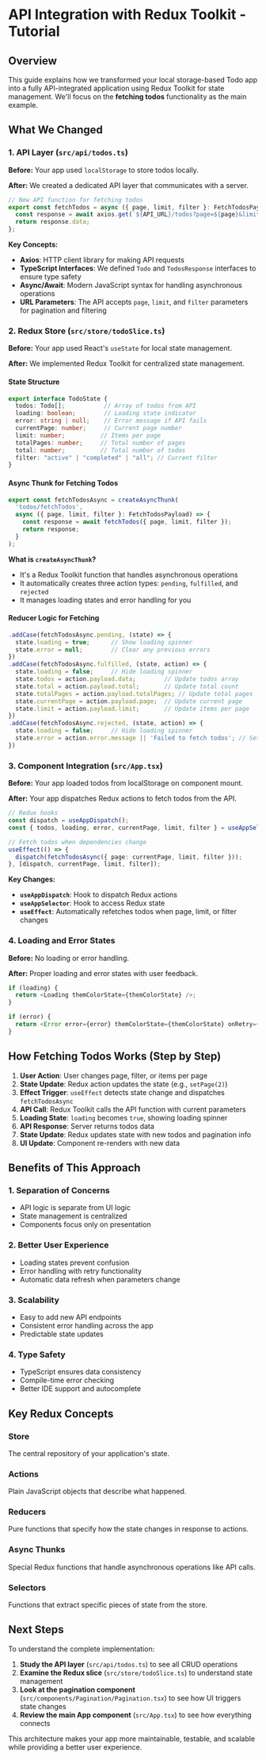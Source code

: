 # API Integration with Redux Toolkit - Tutorial

## Overview
This guide explains how we transformed your local storage-based Todo app into a fully API-integrated application using Redux Toolkit for state management. We'll focus on the **fetching todos** functionality as the main example.

## What We Changed

### 1. **API Layer** (`src/api/todos.ts`)

**Before:** Your app used `localStorage` to store todos locally.

**After:** We created a dedicated API layer that communicates with a server.

```typescript
// New API function for fetching todos
export const fetchTodos = async ({ page, limit, filter }: FetchTodosPayload): Promise<TodosResponse> => {
  const response = await axios.get(`${API_URL}/todos?page=${page}&limit=${limit}&filter=${filter}`);
  return response.data;
};
```

**Key Concepts:**
- **Axios**: HTTP client library for making API requests
- **TypeScript Interfaces**: We defined `Todo` and `TodosResponse` interfaces to ensure type safety
- **Async/Await**: Modern JavaScript syntax for handling asynchronous operations
- **URL Parameters**: The API accepts `page`, `limit`, and `filter` parameters for pagination and filtering

### 2. **Redux Store** (`src/store/todoSlice.ts`)

**Before:** Your app used React's `useState` for local state management.

**After:** We implemented Redux Toolkit for centralized state management.

#### State Structure
```typescript
export interface TodoState {
  todos: Todo[];           // Array of todos from API
  loading: boolean;        // Loading state indicator
  error: string | null;    // Error message if API fails
  currentPage: number;     // Current page number
  limit: number;          // Items per page
  totalPages: number;     // Total number of pages
  total: number;          // Total number of todos
  filter: "active" | "completed" | "all"; // Current filter
}
```

#### Async Thunk for Fetching Todos
```typescript
export const fetchTodosAsync = createAsyncThunk(
  'todos/fetchTodos',
  async ({ page, limit, filter }: FetchTodosPayload) => {
    const response = await fetchTodos({ page, limit, filter });
    return response;
  }
);
```

**What is `createAsyncThunk`?**
- It's a Redux Toolkit function that handles asynchronous operations
- It automatically creates three action types: `pending`, `fulfilled`, and `rejected`
- It manages loading states and error handling for you

#### Reducer Logic for Fetching
```typescript
.addCase(fetchTodosAsync.pending, (state) => {
  state.loading = true;      // Show loading spinner
  state.error = null;        // Clear any previous errors
})
.addCase(fetchTodosAsync.fulfilled, (state, action) => {
  state.loading = false;     // Hide loading spinner
  state.todos = action.payload.data;        // Update todos array
  state.total = action.payload.total;       // Update total count
  state.totalPages = action.payload.totalPages; // Update total pages
  state.currentPage = action.payload.page;  // Update current page
  state.limit = action.payload.limit;       // Update items per page
})
.addCase(fetchTodosAsync.rejected, (state, action) => {
  state.loading = false;     // Hide loading spinner
  state.error = action.error.message || 'Failed to fetch todos'; // Set error message
})
```

### 3. **Component Integration** (`src/App.tsx`)

**Before:** Your app loaded todos from localStorage on component mount.

**After:** Your app dispatches Redux actions to fetch todos from the API.

```typescript
// Redux hooks
const dispatch = useAppDispatch();
const { todos, loading, error, currentPage, limit, filter } = useAppSelector((state) => state.todos);

// Fetch todos when dependencies change
useEffect(() => {
  dispatch(fetchTodosAsync({ page: currentPage, limit, filter }));
}, [dispatch, currentPage, limit, filter]);
```

**Key Changes:**
- **`useAppDispatch`**: Hook to dispatch Redux actions
- **`useAppSelector`**: Hook to access Redux state
- **`useEffect`**: Automatically refetches todos when page, limit, or filter changes

### 4. **Loading and Error States**

**Before:** No loading or error handling.

**After:** Proper loading and error states with user feedback.

```typescript
if (loading) {
  return <Loading themColorState={themColorState} />;
}

if (error) {
  return <Error error={error} themColorState={themColorState} onRetry={handleRetry} />;
}
```

## How Fetching Todos Works (Step by Step)

1. **User Action**: User changes page, filter, or items per page
2. **State Update**: Redux action updates the state (e.g., `setPage(2)`)
3. **Effect Trigger**: `useEffect` detects state change and dispatches `fetchTodosAsync`
4. **API Call**: Redux Toolkit calls the API function with current parameters
5. **Loading State**: `loading` becomes `true`, showing loading spinner
6. **API Response**: Server returns todos data
7. **State Update**: Redux updates state with new todos and pagination info
8. **UI Update**: Component re-renders with new data

## Benefits of This Approach

### 1. **Separation of Concerns**
- API logic is separate from UI logic
- State management is centralized
- Components focus only on presentation

### 2. **Better User Experience**
- Loading states prevent confusion
- Error handling with retry functionality
- Automatic data refresh when parameters change

### 3. **Scalability**
- Easy to add new API endpoints
- Consistent error handling across the app
- Predictable state updates

### 4. **Type Safety**
- TypeScript ensures data consistency
- Compile-time error checking
- Better IDE support and autocomplete

## Key Redux Concepts

### **Store**
The central repository of your application's state.

### **Actions**
Plain JavaScript objects that describe what happened.

### **Reducers**
Pure functions that specify how the state changes in response to actions.

### **Async Thunks**
Special Redux functions that handle asynchronous operations like API calls.

### **Selectors**
Functions that extract specific pieces of state from the store.

## Next Steps

To understand the complete implementation:

1. **Study the API layer** (`src/api/todos.ts`) to see all CRUD operations
2. **Examine the Redux slice** (`src/store/todoSlice.ts`) to understand state management
3. **Look at the pagination component** (`src/components/Pagination/Pagination.tsx`) to see how UI triggers state changes
4. **Review the main App component** (`src/App.tsx`) to see how everything connects

This architecture makes your app more maintainable, testable, and scalable while providing a better user experience.
